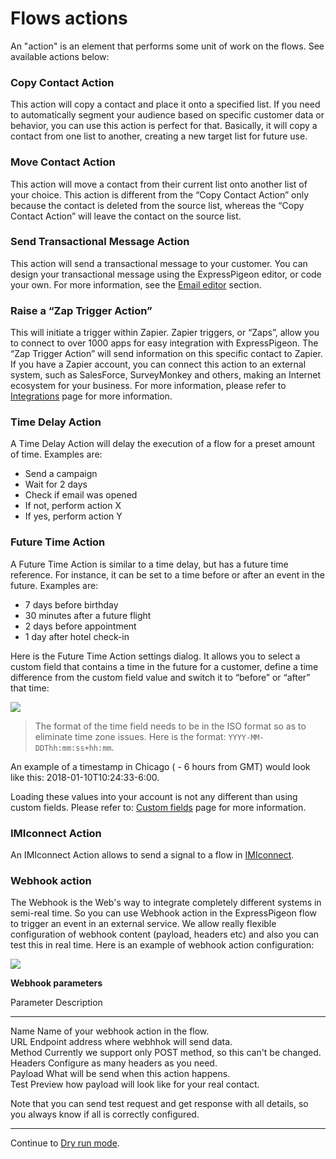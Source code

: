 # Flows actions

An "action" is an element that performs some unit of work on the flows. See available actions below: 

###  Copy Contact Action

This action will copy a contact and place it onto a specified list. If you need to automatically 
segment your audience based on specific customer data or behavior, you can use this action is perfect for that. 
Basically, it will copy a contact from one list to another, creating a new target list for future use.
 
### Move Contact Action

This action will move a contact from their current list onto another list of your choice. 
This action is different from the “Copy Contact Action” only because the contact is deleted from the 
source list, whereas the “Copy Contact Action” will leave the contact on the source list.

### Send Transactional Message Action

This action will send a transactional message to your customer. You can design your transactional message 
using the ExpressPigeon editor, or code your own. 
For more information, see the [Email editor](/kb#email-editor) section. 

### Raise a “Zap Trigger Action”

This will initiate a trigger within Zapier. Zapier triggers, or “Zaps”, allow you to connect to over 
1000 apps for easy integration with ExpressPigeon. The “Zap Trigger Action” will send information on 
this specific contact to Zapier. If you have a Zapier account, you can connect this action to an external 
system, such as SalesForce, SurveyMonkey and others, making an Internet  ecosystem for your business. 
For more information, please refer to [Integrations](/integrations) page for more information.

### Time Delay Action

A Time Delay Action will delay the execution of a flow for a preset amount of time. Examples are: 

* Send a campaign
* Wait for 2 days
* Check if email was opened
* If not, perform action X
* If yes, perform action Y

### Future Time Action

A Future Time Action is similar to a time delay, but has a future time reference. For instance, it can be set to a time before or after an event in the future. Examples are: 

* 7 days before birthday
* 30 minutes after a future flight
* 2 days before appointment
* 1 day after hotel check-in 

Here is the Future Time Action settings dialog. It allows you to select a custom field 
that contains a time in the future for a customer, define a time difference from the custom field value 
and switch it to “before” or “after” that time: 


![](images/flows/delay-till-future.png)

> The format of the time field needs to be in the ISO format so as to 
eliminate time zone issues. Here is the format:  `YYYY-MM-DDThh:mm:ss+hh:mm`.

An example of a timestamp in Chicago ( - 6 hours from GMT) would look like this: 2018-01-10T10:24:33-6:00. 


Loading these values into your account is not any different than using custom fields. 
Please refer to: [Custom fields](contact-fields#custom-fields) page for more information.


### IMIconnect Action 

An IMIconnect Action allows to send a signal to a flow in [IMIconnect](https://www.imiconnect.io/). 


### Webhook action

The Webhook is the Web's way to integrate completely different systems in semi-real time. So you can use Webhook action in the ExpressPigeon flow to trigger an event in an external service. We allow really flexible configuration of webhook content (payload, headers etc) and also you can test this in real time. Here is an example of webhook action configuration:

![](images/flows/webhook-action.png)

**Webhook parameters**

Parameter          Description         
-------------      --------------------
Name            	Name of your webhook action in the flow.                 
URL        			Endpoint address where webhhok will send data.                 
Method              Currently we support only POST method, so this can't be changed.                 
Headers          	Configure as many headers as you need.                 
Payload           	What will be send when this action happens.                 
Test            	Preview how payload will look like for your real contact.                 

Note that you can send test request and get response with all details, so you always know if all is correctly configured.


---

Continue to [Dry run mode](flows-dry-run).
